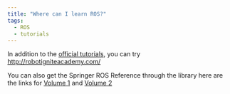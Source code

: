 ```yaml
---
title: "Where can I learn ROS?"
tags:
  - ROS
  - tutorials
---
```

In addition to the [official tutorials](http://wiki.ros.org/ROS/Tutorials), you can try http://robotigniteacademy.com/

You can also get the Springer ROS Reference through the library here are the links for [Volume 1](https://link.springer.com/book/10.1007%2F978-3-319-26054-9) and [Volume 2](https://link.springer.com/book/10.1007%2F978-3-319-54927-9)
